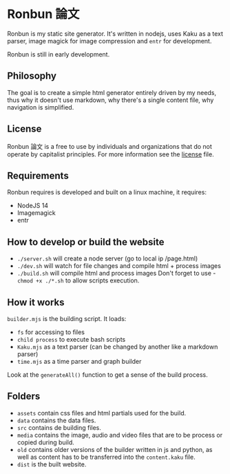 # Ronbun 論文

Ronbun is my static site generator. It's written in nodejs, uses Kaku as a text parser, image magick for image compression and `entr` for development.

Ronbun is still in early development.

## Philosophy

The goal is to create a simple html generator entirely driven by my needs, thus why it doesn't use markdown, why there's a single content file, why navigation is simplified.

## License

Ronbun 論文 is a free to use by individuals and organizations that do not operate by capitalist principles. For more information see the [license](LICENSE.md) file.

## Requirements

Ronbun requires is developed and built on a linux machine, it requires:

- NodeJS 14
- Imagemagick
- entr

## How to develop or build the website

- `./server.sh` will create a node server (go to local ip /page.html)
- `./dev.sh` will watch for file changes and compile html + process images
- `./build.sh` will compile html and process images
Don't forget to use - `chmod +x ./*.sh` to allow scripts execution.

## How it works

`builder.mjs` is the building script. It loads:

- `fs` for accessing to files
- `child process` to execute bash scripts
- `Kaku.mjs` as a text parser (can be changed by another like a markdown parser)
- `time.mjs` as a time parser and graph builder

Look at the `generateAll()` function to get a sense of the build process.

## Folders

- `assets` contain css files and html partials used for the build.
- `data` contains the data files.
- `src` contains de building files.
- `media` contains the image, audio and video files that are to be process or copied during build.
- `old` contains older versions of the builder written in js and python, as well as content has to be transferred into the `content.kaku` file.
- `dist` is the built website.
